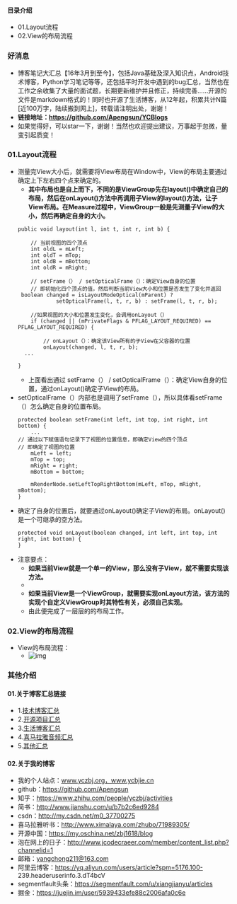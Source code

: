 #### 目录介绍
- 01.Layout流程
- 02.View的布局流程



### 好消息
- 博客笔记大汇总【16年3月到至今】，包括Java基础及深入知识点，Android技术博客，Python学习笔记等等，还包括平时开发中遇到的bug汇总，当然也在工作之余收集了大量的面试题，长期更新维护并且修正，持续完善……开源的文件是markdown格式的！同时也开源了生活博客，从12年起，积累共计N篇[近100万字，陆续搬到网上]，转载请注明出处，谢谢！
- **链接地址：https://github.com/Apengsun/YCBlogs**
- 如果觉得好，可以star一下，谢谢！当然也欢迎提出建议，万事起于忽微，量变引起质变！



### 01.Layout流程
- 测量完View大小后，就需要将View布局在Window中，View的布局主要通过确定上下左右四个点来确定的。
    - **其中布局也是自上而下，不同的是ViewGroup先在layout()中确定自己的布局，然后在onLayout()方法中再调用子View的layout()方法，让子View布局。在Measure过程中，ViewGroup一般是先测量子View的大小，然后再确定自身的大小。**
    ```
    public void layout(int l, int t, int r, int b) {  
    
        // 当前视图的四个顶点
        int oldL = mLeft;  
        int oldT = mTop;  
        int oldB = mBottom;  
        int oldR = mRight;  
    
        // setFrame（） / setOpticalFrame（）：确定View自身的位置
        // 即初始化四个顶点的值，然后判断当前View大小和位置是否发生了变化并返回  
     boolean changed = isLayoutModeOptical(mParent) ?
                setOpticalFrame(l, t, r, b) : setFrame(l, t, r, b);
    
        //如果视图的大小和位置发生变化，会调用onLayout（）
        if (changed || (mPrivateFlags & PFLAG_LAYOUT_REQUIRED) == PFLAG_LAYOUT_REQUIRED) {  
    
            // onLayout（）：确定该View所有的子View在父容器的位置     
            onLayout(changed, l, t, r, b);      
      ...
    
    }
    ```
    - 上面看出通过 setFrame（） / setOpticalFrame（）：确定View自身的位置，通过onLayout()确定子View的布局。
- setOpticalFrame（）内部也是调用了setFrame（），所以具体看setFrame（）怎么确定自身的位置布局。
    ```
    protected boolean setFrame(int left, int top, int right, int bottom) {
        ...
    // 通过以下赋值语句记录下了视图的位置信息，即确定View的四个顶点
    // 即确定了视图的位置
        mLeft = left;
        mTop = top;
        mRight = right;
        mBottom = bottom;
    
        mRenderNode.setLeftTopRightBottom(mLeft, mTop, mRight, mBottom);
    }
    ```
- 确定了自身的位置后，就要通过onLayout()确定子View的布局。onLayout()是一个可继承的空方法。
    ```
    protected void onLayout(boolean changed, int left, int top, int right, int bottom) {
    }
    ```
- 注意要点：
    - **如果当前View就是一个单一的View，那么没有子View，就不需要实现该方法。**
    - 
    - **如果当前View是一个ViewGroup，就需要实现onLayout方法，该方法的实现个自定义ViewGroup时其特性有关，必须自己实现。**
    - 由此便完成了一层层的的布局工作。



### 02.View的布局流程
- View的布局流程：
    - ![img](http://upload-images.jianshu.io/upload_images/3985563-8aefac42b3912539.png?imageMogr2/auto-orient/strip%7CimageView2/2/w/1240)








### 其他介绍
#### 01.关于博客汇总链接
- 1.[技术博客汇总](https://www.jianshu.com/p/614cb839182c)
- 2.[开源项目汇总](https://blog.csdn.net/m0_37700275/article/details/80863574)
- 3.[生活博客汇总](https://blog.csdn.net/m0_37700275/article/details/79832978)
- 4.[喜马拉雅音频汇总](https://www.jianshu.com/p/f665de16d1eb)
- 5.[其他汇总](https://www.jianshu.com/p/53017c3fc75d)



#### 02.关于我的博客
- 我的个人站点：www.yczbj.org，www.ycbjie.cn
- github：https://github.com/Apengsun
- 知乎：https://www.zhihu.com/people/yczbj/activities
- 简书：http://www.jianshu.com/u/b7b2c6ed9284
- csdn：http://my.csdn.net/m0_37700275
- 喜马拉雅听书：http://www.ximalaya.com/zhubo/71989305/
- 开源中国：https://my.oschina.net/zbj1618/blog
- 泡在网上的日子：http://www.jcodecraeer.com/member/content_list.php?channelid=1
- 邮箱：yangchong211@163.com
- 阿里云博客：https://yq.aliyun.com/users/article?spm=5176.100- 239.headeruserinfo.3.dT4bcV
- segmentfault头条：https://segmentfault.com/u/xiangjianyu/articles
- 掘金：https://juejin.im/user/5939433efe88c2006afa0c6e
















